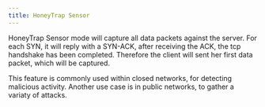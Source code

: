 ```yaml
---
title: HoneyTrap Sensor
---
```


HoneyTrap Sensor mode will capture all data packets against the server. For each SYN, it will reply with a SYN-ACK, after receiving the ACK, the tcp handshake has been completed. Therefore the client will sent her first data packet, which will be captured.

This feature is commonly used within closed networks, for detecting malicious activity. Another use case is in public networks, to gather a variaty of attacks.

